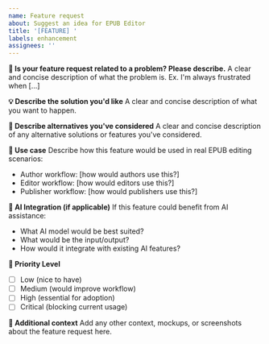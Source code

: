 ```yaml
---
name: Feature request
about: Suggest an idea for EPUB Editor
title: '[FEATURE] '
labels: enhancement
assignees: ''
---
```


**🚀 Is your feature request related to a problem? Please describe.**
A clear and concise description of what the problem is. Ex. I'm always frustrated when [...]

**💡 Describe the solution you'd like**
A clear and concise description of what you want to happen.

**🎯 Describe alternatives you've considered**
A clear and concise description of any alternative solutions or features you've considered.

**📖 Use case**
Describe how this feature would be used in real EPUB editing scenarios:
- Author workflow: [how would authors use this?]
- Editor workflow: [how would editors use this?]
- Publisher workflow: [how would publishers use this?]

**🤖 AI Integration (if applicable)**
If this feature could benefit from AI assistance:
- What AI model would be best suited?
- What would be the input/output?
- How would it integrate with existing AI features?

**📱 Priority Level**
- [ ] Low (nice to have)
- [ ] Medium (would improve workflow)
- [ ] High (essential for adoption)
- [ ] Critical (blocking current usage)

**📄 Additional context**
Add any other context, mockups, or screenshots about the feature request here.
